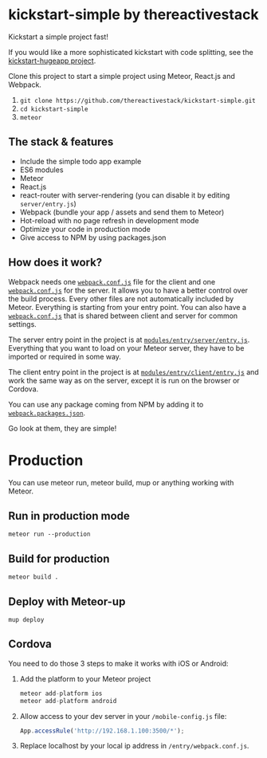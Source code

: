 # kickstart-simple by thereactivestack

Kickstart a simple project fast!

If you would like a more sophisticated kickstart with code splitting, see the [kickstart-hugeapp project](https://github.com/thereactivestack/kickstart-hugeapp).

Clone this project to start a simple project using Meteor, React.js and Webpack.

1. `git clone https://github.com/thereactivestack/kickstart-simple.git`
1. `cd kickstart-simple`
1. `meteor`

## The stack & features
- Include the simple todo app example
- ES6 modules
- Meteor
- React.js
- react-router with server-rendering (you can disable it by editing `server/entry.js`)
- Webpack (bundle your app / assets and send them to Meteor)
- Hot-reload with no page refresh in development mode
- Optimize your code in production mode
- Give access to NPM by using packages.json

## How does it work?
Webpack needs one [`webpack.conf.js`](https://github.com/thereactivestack/kickstart-simple/blob/master/entry/client/webpack.conf.js) file for the client and one [`webpack.conf.js`](https://github.com/thereactivestack/kickstart-simple/blob/master/entry/server/webpack.conf.js) for the server. It allows you to have a better control over the build process. Every other files are not automatically included by Meteor. Everything is starting from your entry point. You can also have a [`webpack.conf.js`](https://github.com/thereactivestack/kickstart-simple/blob/master/entry/webpack.conf.js) that is shared between client and server for common settings.

The server entry point in the project is at [`modules/entry/server/entry.js`](https://github.com/thereactivestack/kickstart-simple/blob/master/entry/server/entry.js). Everything that you want to load on your Meteor server, they have to be imported or required in some way.

The client entry point in the project is at [`modules/entry/client/entry.js`](https://github.com/thereactivestack/kickstart-simple/blob/master/entry/server/entry.js) and work the same way as on the server, except it is run on the browser or Cordova.

You can use any package coming from NPM by adding it to [`webpack.packages.json`](https://github.com/thereactivestack/kickstart-simple/blob/master/webpack.packages.json).

Go look at them, they are simple!

# Production
You can use meteor run, meteor build, mup or anything working with Meteor.

## Run in production mode
`meteor run --production`

## Build for production
`meteor build .`

## Deploy with Meteor-up
`mup deploy`

## Cordova
You need to do those 3 steps to make it works with iOS or Android:

1. Add the platform to your Meteor project

    ```javascript
    meteor add-platform ios
    meteor add-platform android
    ```
1. Allow access to your dev server in your `/mobile-config.js` file:

    ```javascript
    App.accessRule('http://192.168.1.100:3500/*');
    ```

1. Replace localhost by your local ip address in `/entry/webpack.conf.js`.
